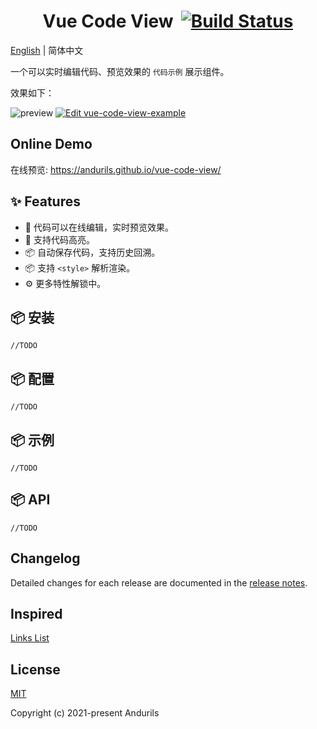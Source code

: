 <h1 style="display:flex;justify-content:center;">
Vue Code View
<a href="https://app.travis-ci.com/github/andurils/vue-code-view" style="margin-left:12px;"><img src="https://app.travis-ci.com/andurils/vue-code-view.svg?branch=main" alt="Build Status"></a>
</h1>

[English](./README.md) | 简体中文

一个可以实时编辑代码、预览效果的 `代码示例` 展示组件。

效果如下：

![preview][preview-ol] [![Edit vue-code-view-example](https://codesandbox.io/static/img/play-codesandbox.svg)](https://codesandbox.io/s/vue-code-view-example-3270e?fontsize=14&hidenavigation=1&theme=dark)

## Online Demo

在线预览: <https://andurils.github.io/vue-code-view/>

## ✨ Features

- 🌈 代码可以在线编辑，实时预览效果。
- 🎨 支持代码高亮。
- 📦 自动保存代码，支持历史回溯。
- 📦 支持 `<style>` 解析渲染。
- ⚙️ 更多特性解锁中。

## 📦 安装

`//TODO`

## 📦 配置

`//TODO`

## 📦 示例

`//TODO`

## 📦 API

`//TODO`

## Changelog

Detailed changes for each release are documented in the [release notes](./CHANGELOG.zh-CN.md).

## Inspired

[Links List](./INSPIRED.zh-CN.md)

## License

[MIT](./LICENSE)

Copyright (c) 2021-present Andurils

[preview-ol]: https://p9-juejin.byteimg.com/tos-cn-i-k3u1fbpfcp/912bf867ef4c44d3a716e4bf723573ac~tplv-k3u1fbpfcp-watermark.image?
